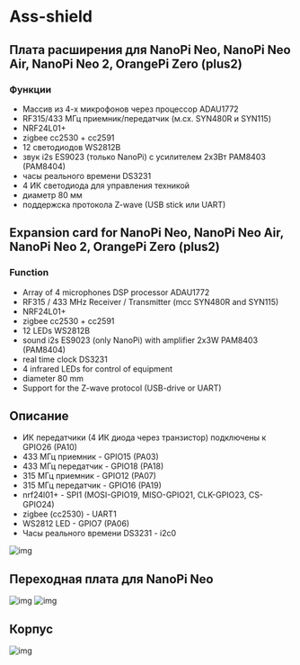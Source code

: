 # Ass-shield
## Плата расширения для NanoPi Neo, NanoPi Neo Air, NanoPi Neo 2, OrangePi Zero (plus2)
### Функции
- Массив из 4-х микрофонов через процессор ADAU1772
- RF315/433 МГц приемник/передатчик (м.cx. SYN480R и SYN115)
- NRF24L01+
- zigbee cc2530 + cc2591
- 12 светодиодов WS2812B
- звук i2s ES9023 (только NanoPi) c усилителем 2х3Вт PAM8403 (PAM8404)
- часы реального времени DS3231
- 4 ИК светодиода для управления техникой
- диаметр 80 мм
- поддержска протокола Z-wave (USB stick или UART)
## Expansion card for NanoPi Neo, NanoPi Neo Air, NanoPi Neo 2, OrangePi Zero (plus2)
### Function
- Array of 4 microphones DSP processor ADAU1772
- RF315 / 433 MHz Receiver / Transmitter (mcc SYN480R and SYN115)
- NRF24L01+
- zigbee cc2530 + cc2591
- 12 LEDs WS2812B
- sound i2s ES9023 (only NanoPi) with amplifier 2x3W PAM8403 (PAM8404)
- real time clock DS3231
- 4 infrared LEDs for control of equipment
- diameter 80 mm
- Support for the Z-wave protocol (USB-drive or UART)
## Описание
- ИК передатчики (4 ИК диода через транзистор) подключены к GPIO26 (PA10)
- 433 МГц приемник - GPIO15 (PA03)
- 433 МГц передатчик - GPIO18 (PA18)
- 315 МГц приемник - GPIO12 (PA07)
- 315 МГц передатчик - GPIO16 (PA19)
- nrf24l01+ - SPI1 (MOSI-GPIO19, MISO-GPIO21, CLK-GPIO23, CS-GPIO24)
- zigbee (cc2530) - UART1
- WS2812 LED - GPIO7 (PA06)
- Часы реального времени DS3231 - i2c0


![img](https://github.com/immortalserg/Ass-shield/blob/master/image/NanoPiNeo.png?raw=true)

## Переходная плата для NanoPi Neo
![img](https://github.com/immortalserg/Ass-shield/blob/master/NanoPi_top.png?raw=true)
![img](https://github.com/immortalserg/Ass-shield/blob/master/NanoPi_bot.png?raw=true)

## Корпус
![img](https://github.com/immortalserg/Ass-shield/blob/master/209.png?raw=true)
